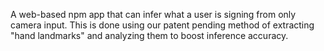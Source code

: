 A web-based npm app that can infer what a user is signing from only camera input. This is done using our patent pending method of extracting "hand landmarks" and analyzing them to boost inference accuracy. 
